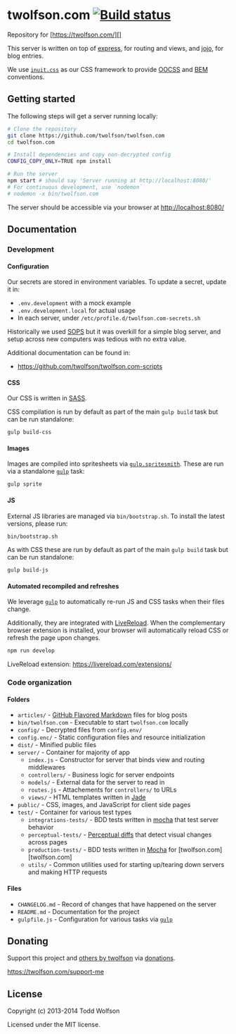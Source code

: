 # twolfson.com [![Build status](https://travis-ci.org/twolfson/twolfson.com.png?branch=master)](https://travis-ci.org/twolfson/twolfson.com)

Repository for [https://twolfson.com/][]

This server is written on top of [express][], for routing and views, and [jojo][], for blog entries.

We use [`inuit.css`][] as our CSS framework to provide [OOCSS][] and [BEM][] conventions.

[https://twolfson.com/]: https://twolfson.com/
[express]: https://expressjs.com/
[jojo]: https://github.com/twolfson/jojo/
[`inuit.css`]: https://github.com/csswizardry/inuit.css
[OOCSS]: https://oocss.org/
[BEM]: https://bem.info/

## Getting started
The following steps will get a server running locally:

```bash
# Clone the repository
git clone https://github.com/twolfson/twolfson.com
cd twolfson.com

# Install dependencies and copy non-decrypted config
CONFIG_COPY_ONLY=TRUE npm install

# Run the server
npm start # should say 'Server running at http://localhost:8080/'
# For continuous development, use `nodemon`
# nodemon -x bin/twolfson.com
```

The server should be accessible via your browser at [http://localhost:8080/](http://localhost:8080/)

## Documentation
### Development
#### Configuration
Our secrets are stored in environment variables. To update a secret, update it in:

- `.env.development` with a mock example
- `.env.development.local` for actual usage
- In each server, under `/etc/profile.d/twolfson.com-secrets.sh`

Historically we used [SOPS][] but it was overkill for a simple blog server, and setup across new computers was tedious with no extra value.

[SOPS]: https://github.com/mozilla/sops

Additional documentation can be found in:

- https://github.com/twolfson/twolfson.com-scripts

#### CSS
Our CSS is written in [SASS][].

CSS compilation is run by default as part of the main `gulp build` task but can be run standalone:

```bash
gulp build-css
```

[SASS]: https://sass-lang.com/
[`libsass`]: https://github.com/sass/libsass

#### Images
Images are compiled into spritesheets via [`gulp.spritesmith`][]. These are run via a standalone [`gulp`][] task:

```bash
gulp sprite
```

[`gulp`]: https://gulpjs.com/
[`gulp.spritesmith`]: https://github.com/twolfson/gulp.spritesmith

#### JS
External JS libraries are managed via `bin/bootstrap.sh`. To install the latest versions, please run:

```bash
bin/bootstrap.sh
```

As with CSS these are run by default as part of the main `gulp build` task but can be run standalone:

```bash
gulp build-js
```

#### Automated recompiled and refreshes
We leverage [`gulp`][] to automatically re-run JS and CSS tasks when their files change.

Additionally, they are integrated with [LiveReload][]. When the complementary browser extension is installed, your browser will automatically reload CSS or refresh the page upon changes.

```bash
npm run develop
```

LiveReload extension: https://livereload.com/extensions/

[LiveReload]: https://livereload.com/

### Code organization
#### Folders
- `articles/` - [GitHub Flavored Markdown][] files for blog posts
- `bin/twolfson.com` - Executable to start `twolfson.com` locally
- `config/` - Decrypted files from `config.env/`
- `config.enc/` - Static configuration files and resource initialization
- `dist/` - Minified public files
- `server/` - Container for majority of app
    - `index.js` - Constructor for server that binds view and routing middlewares
    - `controllers/` - Business logic for server endpoints
    - `models/` - External data for the server to read in
    - `routes.js` - Attachements for `controllers/` to URLs
    - `views/` - HTML templates written in [Jade][]
- `public/` - CSS, images, and JavaScript for client side pages
- `test/` - Container for various test types
    - `integrations-tests/` - BDD tests written in [mocha][] that test server behavior
    - `perceptual-tests/` - [Perceptual diffs][] that detect visual changes across pages
    - `production-tests/` - BDD tests written in [Mocha][mocha] for [twolfson.com][twolfson.com]
    - `utils/` - Common utilities used for starting up/tearing down servers and making HTTP requests

[GitHub Flavored Markdown]: https://help.github.com/articles/github-flavored-markdown
[Jade]: https://jade-lang.com/
[mocha]: https://github.com/tj/mocha/
[Perceptual diffs]: https://www.youtube.com/watch?v=UMnZiTL0tUc

#### Files
- `CHANGELOG.md` - Record of changes that have happened on the server
- `README.md` - Documentation for the project
- `gulpfile.js` - Configuration for various tasks via [`gulp`][]

## Donating
Support this project and [others by twolfson][twolfson-projects] via [donations][twolfson-support-me].

<https://twolfson.com/support-me>

[twolfson-projects]: https://twolfson.com/projects
[twolfson-support-me]: https://twolfson.com/support-me

## License
Copyright (c) 2013-2014 Todd Wolfson

Licensed under the MIT license.
